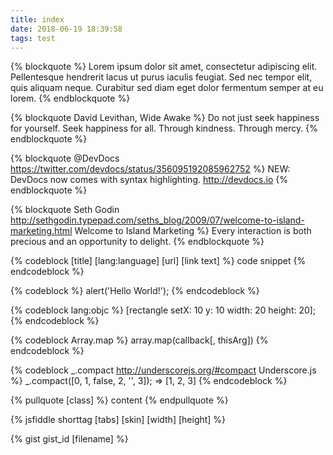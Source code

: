```yaml
---
title: index
date: 2018-06-19 18:39:58
tags: test
---
```

{% blockquote %}
Lorem ipsum dolor sit amet, consectetur adipiscing elit. Pellentesque hendrerit lacus ut purus iaculis feugiat. Sed nec tempor elit, quis aliquam neque. Curabitur sed diam eget dolor fermentum semper at eu lorem.
{% endblockquote %}

{% blockquote David Levithan, Wide Awake %}
Do not just seek happiness for yourself. Seek happiness for all. Through kindness. Through mercy.
{% endblockquote %}

{% blockquote @DevDocs https://twitter.com/devdocs/status/356095192085962752 %}
NEW: DevDocs now comes with syntax highlighting. http://devdocs.io
{% endblockquote %}

{% blockquote Seth Godin http://sethgodin.typepad.com/seths_blog/2009/07/welcome-to-island-marketing.html Welcome to Island Marketing %}
Every interaction is both precious and an opportunity to delight.
{% endblockquote %}

{% codeblock [title] [lang:language] [url] [link text] %}
code snippet
{% endcodeblock %}

{% codeblock %}
alert('Hello World!');
{% endcodeblock %}

{% codeblock lang:objc %}
[rectangle setX: 10 y: 10 width: 20 height: 20];
{% endcodeblock %}

{% codeblock Array.map %}
array.map(callback[, thisArg])
{% endcodeblock %}

{% codeblock _.compact http://underscorejs.org/#compact Underscore.js %}
_.compact([0, 1, false, 2, '', 3]);
=> [1, 2, 3]
{% endcodeblock %}

{% pullquote [class] %}
content
{% endpullquote %}

{% jsfiddle shorttag [tabs] [skin] [width] [height] %}

{% gist gist_id [filename] %}